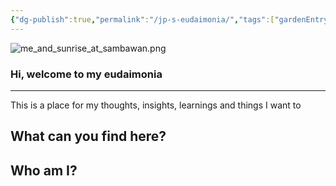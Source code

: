 ```yaml
---
{"dg-publish":true,"permalink":"/jp-s-eudaimonia/","tags":["gardenEntry"]}
---
```


![me_and_sunrise_at_sambawan.png](/img/user/Resources/me_and_sunrise_at_sambawan.png)
### Hi, welcome to my eudaimonia

---


This is a place for my thoughts, insights, learnings and things I want to 


## What can you find here?



## Who am I?

